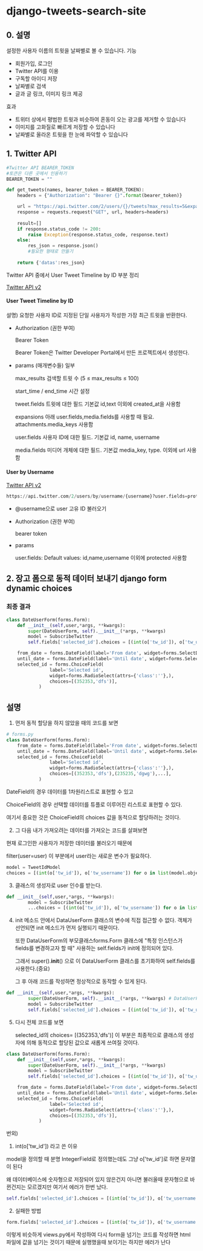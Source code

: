 # django-tweets-search-site
## 0. 설명
설정한 사용자 이름의 트윗을 날짜별로 볼 수 있습니다.
기능
- 회원가입, 로그인
- Twitter API를 이용
- 구독할 아이디 저장
- 날짜별로 검색
- 글과 글 링크, 이미지 링크 제공

효과
- 트위터 상에서 평범한 트윗과 비슷하여 혼동이 오는 광고를 제거할 수 있습니다
- 이미지를 고화질로 빠르게 저장할 수 있습니다
- 날짜별로 올라온 트윗을 한 눈에 파악할 수 있습니다

## 1. Twitter API

```python
#Twitter API BEARER_TOKEN
#토큰은 다른 곳에서 인용하기
BEARER_TOKEN = ""

def get_tweets(names, bearer_token = BEARER_TOKEN):
    headers = {"Authorization": "Bearer {}".format(bearer_token)}

    url = "https://api.twitter.com/2/users/{}/tweets?max_results=5&expansions=attachments.media_keys&media.fields=url,width&tweet.fields=created_at".format(names)
    response = requests.request("GET", url, headers=headers)
    
    result=[]
    if response.status_code != 200:
        raise Exception(response.status_code, response.text)
    else:
        res_json = response.json()
        #필요한 형태로 만들기
        
    return {'datas':res_json}
```

Twitter API 중에서 User Tweet Timeline by ID 부분 정리

[Twitter API v2](https://documenter.getpostman.com/view/9956214/T1LMiT5U#daeb8a9f-6dac-4a40-add6-6b68bffb40cc)

#### User Tweet Timeline by ID

설명) 요청한 사용자 ID로 지정된 단일 사용자가 작성한 가장 최근 트윗을 반환한다.

- Authorization (권한 부여)
    
    Bearer Token
    
    Bearer Token은 Twitter Developer Portal에서 만든 프로젝트에서 생성한다.
    

- params (매개변수들) 일부
    
    max_results 검색할 트윗 수 (5 ≤ max_results ≤ 100)
    
    start_time / end_time 시간 설정
    
    tweet.fields 트윗에 대한 필드 기본값 id,text 이외에 created_at을 사용함
    
    expansions 아래 user.fields,media.fields를 사용할 때 필요. attachments.media_keys 사용함
    
    user.fields 사용자 ID에 대한 필드. 기본값 id, name, username
    
    media.fields 미디어 개체에 대한 필드. 기본값 media_key, type. 이외에 url 사용함
    

#### User by Username

[Twitter API v2](https://documenter.getpostman.com/view/9956214/T1LMiT5U#288337e6-91e5-4297-bde2-cae96a549732)

```python
https://api.twitter.com/2/users/by/username/{username}?user.fields=protected
```

- @username으로 user 고유 ID 불러오기
- Authorization (권한 부여)
    
    bearer token
    
- params
    
    user.fields: Default values: id,name,username 이외에 protected 사용함
    
## 2. 장고 폼으로 동적 데이터 보내기 django form dynamic choices

### 최종 결과

```python
class DateUserForm(forms.Form):
    def __init__(self,user,*args, **kwargs): 
        super(DateUserForm, self).__init__(*args, **kwargs)
        model = SubscribeTwitter
        self.fields['selected_id'].choices = [(int(o['tw_id']), o['tw_username']) for o in list(model.objects.filter(user=user).values())]

    from_date = forms.DateField(label='From date', widget=forms.SelectDateWidget(years=YEAR_CHOICES,attrs={'class':'form-control'}),initial=timezone.now())
    until_date = forms.DateField(label='Until date', widget=forms.SelectDateWidget(years=YEAR_CHOICES,attrs={'class':'form-control'}), initial=timezone.now())
    selected_id = forms.ChoiceField(
                label='Selected id',
                widget=forms.RadioSelect(attrs={'class':''},),
                choices=[(352353,'dfs')],
            )
```

## 설명

1. 먼저 동적 할당을 하지 않았을 때의 코드를 보면

```python
# forms.py
class DateUserForm(forms.Form):
    from_date = forms.DateField(label='From date', widget=forms.SelectDateWidget(years=YEAR_CHOICES,attrs={'class':'form-control'}),initial=timezone.now())
    until_date = forms.DateField(label='Until date', widget=forms.SelectDateWidget(years=YEAR_CHOICES,attrs={'class':'form-control'}), initial=timezone.now())
    selected_id = forms.ChoiceField(
                label='Selected id',
                widget=forms.RadioSelect(attrs={'class':''},),
                choices=[(352353,'dfs'),(235235,'dgwg'),...],
            )
```

DateField의 경우 데이터를 1차원리스트로 표현할 수 있고

ChoiceField의 경우 선택할 데이터를 튜플로 이루어진 리스트로 표현할 수 있다.

여기서 중요한 것은 ChoiceField의 choices 값을 동적으로 할당하려는 것이다.

2. 그 다음 내가 가져오려는 데이터를 가져오는 코드를 살펴보면

현재 로그인한 사용자가 저장한 데이터를 불러오기 때문에 

filter(user=user) 이 부분에서 user라는 새로운 변수가 필요하다.

```python
model = TweetIdModel
choices = [(int(o['tw_id']), o['tw_username']) for o in list(model.objects.filter(user=user).values())]
```

3. 클래스의 생성자로 user 인수를 받는다.

```python
def __init__(self,user,*args, **kwargs): 
        model = SubscribeTwitter
        ...choices = [(int(o['tw_id']), o['tw_username']) for o in list(model.objects.filter(user=user).values())]
```

4. init 메소드 안에서 DataUserForm 클래스의 변수에 직접 접근할 수 없다. 객체가 선언되면 init 메소드가 먼저 실행되기 때문이다.
    
    또한 DataUserForm의 부모클래스forms.Form 클래스에 "특정 인스턴스가 fields를 변경하고자 할 때" 사용하는 self.fields가 init에 정의되어 있다.
    
    그래서 super().__init__() 으로 이 DataUserForm 클래스를 초기화하여 self.fields를 사용한다.(중요)
    
    그 후 아래 코드를 작성하면 정상적으로 동작할 수 있게 된다.
    

```python
def __init__(self,user,*args, **kwargs): 
        super(DateUserForm, self).__init__(*args, **kwargs) # DataUserForm의 부모클래스 forms.Form 의 __init__ 메소드를 상속받는다
        model = SubscribeTwitter
        self.fields['selected_id'].choices = [(int(o['tw_id']), o['tw_username']) for o in list(model.objects.filter(user=user).values())]
```

5. 다시 전체 코드를 보면
    
    selected_id의 choices= [(352353,'dfs')] 이 부분은 최종적으로 클래스의 생성자에 의해 동적으로 할당된 값으로 새롭게 쓰여질 것이다.
    

```python
class DateUserForm(forms.Form):
    def __init__(self,user,*args, **kwargs): 
        super(DateUserForm, self).__init__(*args, **kwargs)
        model = SubscribeTwitter
        self.fields['selected_id'].choices = [(int(o['tw_id']), o['tw_username']) for o in list(model.objects.filter(user=user).values())]

    from_date = forms.DateField(label='From date', widget=forms.SelectDateWidget(years=YEAR_CHOICES,attrs={'class':'form-control'}),initial=timezone.now())
    until_date = forms.DateField(label='Until date', widget=forms.SelectDateWidget(years=YEAR_CHOICES,attrs={'class':'form-control'}), initial=timezone.now())
    selected_id = forms.ChoiceField(
                label='Selected id',
                widget=forms.RadioSelect(attrs={'class':''},),
                choices=[(352353,'dfs')],
            )
```

번외) 

1. int(o['tw_id']) 라고 쓴 이유

model을 정의할 때 분명 IntegerField로 정의했는데도 그냥 o['tw_id']로 하면 문자열이 된다

왜 데이터베이스에 숫자형으로 저장되어 있지 않은건지 아니면 불러올때 문자형으로 바뀐건지는 모르겠지만 여기서 에러가 한번 났다.

```python
self.fields['selected_id'].choices = [(int(o['tw_id']), o['tw_username']) for o in list(model.objects.filter(user=user).values())]
```

2. 실패한 방법

```python
form.fields['selected_id'].choices = [(int(o['tw_id']), o['tw_username']) for o in list(model.objects.filter(user=user).values())]
```

이렇게 비슷하게 views.py에서 작성하여 다시 form을 넘기는 코드를 작성하면 html 파일에 값을 넘기는 것이기 때문에 실행했을때 보이기는 하지만 에러가 난다

